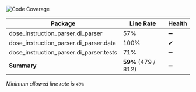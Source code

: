 ![Code Coverage](https://img.shields.io/badge/Code%20Coverage-59%25-yellow?style=flat)

Package | Line Rate | Health
-------- | --------- | ------
dose_instruction_parser.di_parser | 57% | ➖
dose_instruction_parser.di_parser.data | 100% | ✔
dose_instruction_parser.di_parser.tests | 71% | ➖
**Summary** | **59%** (479 / 812) | ➖

_Minimum allowed line rate is `40%`_

